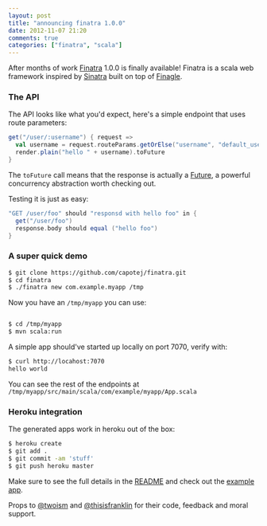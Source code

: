 ```yaml
---
layout: post
title: "announcing finatra 1.0.0"
date: 2012-11-07 21:20
comments: true
categories: ["finatra", "scala"]
---
```


After months of work [Finatra](https://github.com/capotej/finatra#readme) 1.0.0 is finally available! Finatra is a scala web framework inspired by [Sinatra](https://github.com/sinatra/sinatra#readme) built on top of [Finagle](http://twitter.github.com/finagle).

### The API

The API looks like what you'd expect, here's a simple endpoint that uses route parameters:

```scala
get("/user/:username") { request =>
  val username = request.routeParams.getOrElse("username", "default_user")
  render.plain("hello " + username).toFuture
}
```

The ```toFuture``` call means that the response is actually a [Future](http://twitter.github.com/scala_school/finagle.html#Future), a powerful concurrency abstraction worth checking out.

Testing it is just as easy:

```scala
"GET /user/foo" should "responsd with hello foo" in {
  get("/user/foo")
  response.body should equal ("hello foo")
}
```

### A super quick demo

```sh
$ git clone https://github.com/capotej/finatra.git
$ cd finatra
$ ./finatra new com.example.myapp /tmp
```

Now you have an ```/tmp/myapp``` you can use:

```sh

$ cd /tmp/myapp
$ mvn scala:run
```

A simple app should've started up locally on port 7070, verify with:

```sh
$ curl http://locahost:7070
hello world
```

You can see the rest of the endpoints at ```/tmp/myapp/src/main/scala/com/example/myapp/App.scala```

### Heroku integration

The generated apps work in heroku out of the box:

```sh
$ heroku create
$ git add .
$ git commit -am 'stuff'
$ git push heroku master
```

Make sure to see the full details in the [README](https://github.com/capotej/finatra#readme) and check out the [example app](https://github.com/capotej/finatra-example).

Props to [@twoism](http://twitter.com/twoism) and [@thisisfranklin](http://twitter.com/thisisfranklin) for their code, feedback and moral support.







